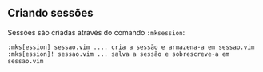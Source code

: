 Criando sessões
---------------

Sessões são criadas através do comando `:mksession`:
```
:mks[ession] sessao.vim .... cria a sessão e armazena-a em sessao.vim
:mks[ession]! sessao.vim ... salva a sessão e sobrescreve-a em sessao.vim
```
